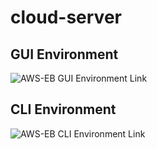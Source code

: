 # cloud-server

## GUI Environment ##
![AWS-EB GUI Environment Link](http://class-17-env.eba-3zhnaqzi.us-west-2.elasticbeanstalk.com/)

## CLI Environment ##
![AWS-EB CLI Environment Link](http://cli-env.eba-3zhnaqzi.us-west-2.elasticbeanstalk.com/)